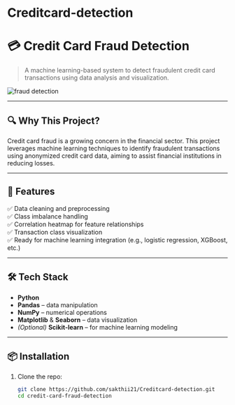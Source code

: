 # Creditcard-detection
# 💳 Credit Card Fraud Detection

> A machine learning-based system to detect fraudulent credit card transactions using data analysis and visualization.

![fraud detection](https://media.giphy.com/media/26gslU06zHbPRhIb2/giphy.gif)

---

## 🔍 Why This Project?

Credit card fraud is a growing concern in the financial sector. This project leverages machine learning techniques to identify fraudulent transactions using anonymized credit card data, aiming to assist financial institutions in reducing losses.

---

## 🧠 Features

✅ Data cleaning and preprocessing  
✅ Class imbalance handling  
✅ Correlation heatmap for feature relationships  
✅ Transaction class visualization  
✅ Ready for machine learning integration (e.g., logistic regression, XGBoost, etc.)

---

## 🛠 Tech Stack

- **Python**
- **Pandas** – data manipulation  
- **NumPy** – numerical operations  
- **Matplotlib** & **Seaborn** – data visualization  
- *(Optional)* **Scikit-learn** – for machine learning modeling

---

## 📦 Installation

1. Clone the repo:
   ```bash
   git clone https://github.com/sakthii21/Creditcard-detection.git
   cd credit-card-fraud-detection
